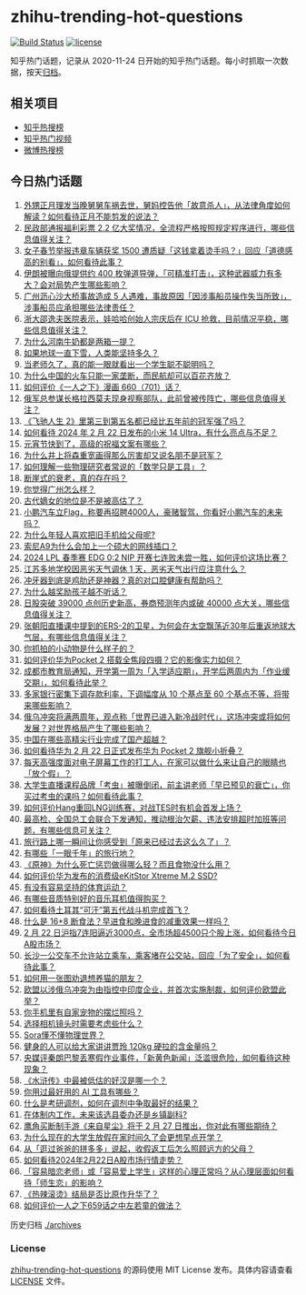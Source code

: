 # zhihu-trending-hot-questions

[![Build Status](https://github.com/justjavac/zhihu-trending-hot-questions/workflows/ci/badge.svg?branch=master)](https://github.com/justjavac/zhihu-trending-hot-questions/actions)
[![license](https://img.shields.io/github/license/justjavac/zhihu-trending-hot-questions)](https://github.com/justjavac/zhihu-trending-hot-questions/blob/master/LICENSE)

知乎热门话题，记录从 2020-11-24
日开始的知乎热门话题。每小时抓取一次数据，按天[归档](./archives)。

## 相关项目

- [知乎热搜榜](https://github.com/justjavac/zhihu-trending-top-search)
- [知乎热门视频](https://github.com/justjavac/zhihu-trending-hot-video)
- [微博热搜榜](https://github.com/justjavac/weibo-trending-hot-search)

## 今日热门话题

<!-- BEGIN -->
<!-- 最后更新时间 Fri Feb 23 2024 04:14:37 GMT+0800 (China Standard Time) -->

1. [外甥正月理发当晚舅舅车祸去世，舅妈控告他「故意杀人」，从法律角度如何解读？如何看待正月不能剪发的说法？](https://www.zhihu.com/question/645335559)
1. [民政部通报福利彩票 2.2 亿大奖情况，全流程严格按照规定程序进行，哪些信息值得关注？](https://www.zhihu.com/question/645391522)
1. [女子春节举报违章车辆获奖 1500 遭质疑「这钱拿着烫手吗？」回应「道德感高的别看」，如何看待此事？](https://www.zhihu.com/question/645316172)
1. [伊朗被曝向俄提供约 400 枚弹道导弹，「可精准打击」，这种武器威力有多大？会对局势产生哪些影响？](https://www.zhihu.com/question/645335842)
1. [广州沥心沙大桥事故造成 5 人遇难，事故原因「因涉事船员操作失当所致」，涉事船员应承担哪些法律责任？](https://www.zhihu.com/question/645394840)
1. [浙大邵逸夫医院表示，娃哈哈创始人宗庆后在 ICU 抢救，目前情况平稳，哪些信息值得关注？](https://www.zhihu.com/question/645390049)
1. [为什么河南牛奶都是两箱一提？](https://www.zhihu.com/question/644509872)
1. [如果地球一直下雪，人类能坚持多久？](https://www.zhihu.com/question/642853615)
1. [当老师久了，真的能一眼就看出一个学生聪不聪明吗？](https://www.zhihu.com/question/639222741)
1. [为什么中国的火车只能一家垄断，而民航却可以百花齐放？](https://www.zhihu.com/question/644289490)
1. [如何评价《一人之下》漫画 660（701）话？](https://www.zhihu.com/question/645457122)
1. [俄军总参谋长格拉西莫夫现身视察部队，此前曾被传阵亡，哪些信息值得关注？](https://www.zhihu.com/question/645315348)
1. [《飞驰人生 2》里第三到第五名都已经比五年前的冠军强了吗？](https://www.zhihu.com/question/644589302)
1. [如何看待 2024 年 2 月 22 日发布的小米 14 Ultra，有什么亮点与不足？](https://www.zhihu.com/question/645394710)
1. [元宵节快到了，高级的祝福文案有哪些？](https://www.zhihu.com/question/645250880)
1. [为什么井上将森重宽画得那么厉害却又说名朋不是冠军？](https://www.zhihu.com/question/644309494)
1. [如何理解一些物理研究者常说的「数学只是工具」？](https://www.zhihu.com/question/643364211)
1. [断崖式的衰老，真的存在吗？](https://www.zhihu.com/question/643424475)
1. [你觉得广州怎么样？](https://www.zhihu.com/question/447275398)
1. [古代嫡女的地位是不是被高估了？](https://www.zhihu.com/question/640869411)
1. [小鹏汽车立Flag，称要再招聘4000人，豪赌智驾，你看好小鹏汽车的未来吗？](https://www.zhihu.com/question/645085880)
1. [为什么年轻人喜欢把旧手机给父母呢?](https://www.zhihu.com/question/640014851)
1. [索尼A9为什么会加上一个硕大的网线插口？](https://www.zhihu.com/question/59130363)
1. [2024 LPL 春季赛 EDG 0:2 NIP 开赛七连败未尝一胜，如何评价这场比赛？](https://www.zhihu.com/question/645397454)
1. [江苏多地学校因恶劣天气调休 1 天，恶劣天气出行应注意什么？](https://www.zhihu.com/question/645427652)
1. [冲牙器到底是鸡肋还是神器？真的对口腔健康有帮助吗？](https://www.zhihu.com/question/640074492)
1. [为什么越奖励孩子越不听话？](https://www.zhihu.com/question/644575843)
1. [日股突破 39000 点创历史新高，券商预测年内或破 40000 点大关，哪些信息值得关注？](https://www.zhihu.com/question/645377224)
1. [张朝阳直播课中提到的ERS-2的卫星，为何会在太空飘荡近30年后重返地球大气层，有哪些信息值得关注？](https://www.zhihu.com/question/645337103)
1. [你抓拍的小动物是什么样子的？](https://www.zhihu.com/question/641219065)
1. [如何评价华为Pocket 2 搭载全焦段四摄？它的影像实力如何？](https://www.zhihu.com/question/645316735)
1. [成都市教育局通知，开学第一周为「入学适应期」，开学后两周内为「作业缓交期」，如何看待此举？](https://www.zhihu.com/question/645067216)
1. [多家银行密集下调存款利率，下调幅度从 10 个基点至 60 个基点不等，将带来哪些影响？](https://www.zhihu.com/question/645355143)
1. [俄乌冲突将满两周年，观点称「世界已进入新冷战时代」，这场冲突或将如何发展？对世界格局产生了哪些影响？](https://www.zhihu.com/question/645386684)
1. [中国在哪些高精尖行业完成了国产超越？](https://www.zhihu.com/question/645319135)
1. [如何看待华为 2 月 22 日正式发布华为 Pocket 2 旗舰小折叠？](https://www.zhihu.com/question/645363686)
1. [每天高强度面对电子屏幕工作的打工人，在家可以做什么来让自己的眼睛也「放个假」？](https://www.zhihu.com/question/645027399)
1. [大学生直播课程品牌「考虫」被曝倒闭，前主讲老师「早已预见的衰亡」，你买过考虫的课吗？如何看待此事？](https://www.zhihu.com/question/645328445)
1. [如何评价Hang重回LNG训练赛，对战TES时有机会首发上场？](https://www.zhihu.com/question/645327163)
1. [最高检、全国总工会联合下发通知，推动根治欠薪、违法安排超时加班等问题，有哪些信息可关注？](https://www.zhihu.com/question/645388341)
1. [旅行路上哪一瞬间让你感受到「原来已经过去这么久了」？](https://www.zhihu.com/question/441491681)
1. [有哪些「一眼千年」的旅行地？](https://www.zhihu.com/question/642213656)
1. [《原神》为什么死亡惩罚做得哪么轻？而且食物没什么用？](https://www.zhihu.com/question/645024749)
1. [如何评价华为发布的消费级eKitStor Xtreme M.2 SSD?](https://www.zhihu.com/question/645051593)
1. [有没有容易坚持的体育运动？](https://www.zhihu.com/question/644351204)
1. [有哪些音质特别好的音乐耳机值得购买？](https://www.zhihu.com/question/640209460)
1. [如何看待土耳其“可汗”第五代战斗机完成首飞？](https://www.zhihu.com/question/645244895)
1. [什么是 16+8 断食法？早进食和晚进食的减重效果一样吗？](https://www.zhihu.com/question/644787142)
1. [2 月 22 日沪指7连阳逼近3000点，全市场超4500只个股上涨，如何看待今日A股市场？](https://www.zhihu.com/question/645315753)
1. [长沙一公交车不允许站立乘车，乘客堵在公交站，回应「为了安全」，如何看待此事？](https://www.zhihu.com/question/645004452)
1. [如何用一张图劝退想养猫的朋友？](https://www.zhihu.com/question/639819203)
1. [欧盟以涉俄乌冲突为由指控中印度企业，并首次实施制裁，如何评价欧盟此举？](https://www.zhihu.com/question/645315836)
1. [你手机里有自家宠物的摆烂照吗？](https://www.zhihu.com/question/639819329)
1. [选择相机镜头时需要考虑些什么？](https://www.zhihu.com/question/639243965)
1. [Sora懂不懂物理世界？](https://www.zhihu.com/question/645000449)
1. [健身的人可以给大家讲讲贾玲 120kg 硬拉的含金量吗？](https://www.zhihu.com/question/644761641)
1. [央媒评秦朗巴黎丢寒假作业事件，「新黄色新闻」泛滥很危险，如何看待这种现象？](https://www.zhihu.com/question/645180645)
1. [《水浒传》中最被低估的好汉是哪一个？](https://www.zhihu.com/question/644841733)
1. [你用过最好用的 AI 工具有哪些？](https://www.zhihu.com/question/611901563)
1. [什么是考研调剂，如何在调剂中争取最好的结果？](https://www.zhihu.com/question/362369867)
1. [在体制内工作，未来该选县委办还是乡镇副科?](https://www.zhihu.com/question/642081034)
1. [鹰角买断制手游《来自星尘》将于 2 月 27 日推出，你对此有哪些期待？](https://www.zhihu.com/question/645075068)
1. [为什么现在的大学生放假在家时间久了会更想早点开学？](https://www.zhihu.com/question/645287814)
1. [从「逛过爸爸的拼多多」说起，收假返工后怎么照顾远方的父母？](https://www.zhihu.com/question/645227933)
1. [如何看待2024年2月22日A股市场行情走势？](https://www.zhihu.com/question/645313349)
1. [「容易暗恋老师」或「容易爱上学生」这样的心理正常吗？从心理层面如何看待「师生恋」的影响？](https://www.zhihu.com/question/644934789)
1. [《热辣滚烫》结局是否比原作升华了？](https://www.zhihu.com/question/645221693)
1. [如何评价一人之下659话之中左若童的做法？](https://www.zhihu.com/question/643692964)

<!-- END -->

历史归档 [./archives](./archives)

### License

[zhihu-trending-hot-questions](https://github.com/justjavac/zhihu-trending-hot-questions)
的源码使用 MIT License 发布。具体内容请查看 [LICENSE](./LICENSE) 文件。
